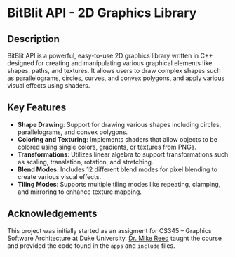 # BitBlit API - 2D Graphics Library

## Description
BitBlit API is a powerful, easy-to-use 2D graphics library written in C++ designed for creating and manipulating various graphical elements like shapes, paths, and textures. It allows users to draw complex shapes such as parallelograms, circles, curves, and convex polygons, and apply various visual effects using shaders.

## Key Features
- **Shape Drawing**: Support for drawing various shapes including circles, parallelograms, and convex polygons.
- **Coloring and Texturing**: Implements shaders that allow objects to be colored using single colors, gradients, or textures from PNGs.
- **Transformations**: Utilizes linear algebra to support transformations such as scaling, translation, rotation, and stretching.
- **Blend Modes**: Includes 12 different blend modes for pixel blending to create various visual effects.
- **Tiling Modes**: Supports multiple tiling modes like repeating, clamping, and mirroring to enhance texture mapping.

## Acknowledgements
This project was initially started as an assigment for CS345 – Graphics Software Architecture at Duke University. [Dr. Mike Reed](https://cs.unc.edu/person/mike-reed/) taught the course and provided the code found in the `apps` and `include` files. 

<!-- ## Getting Started

### Prerequisites
Ensure you have a C++ compiler that supports C++11 or later. This library is built and tested primarily on GCC and Clang.

### Installation
Clone the repository and build the project using CMake:

```bash
git clone https://github.com/yourusername/GraphicsAPI.git
cd GraphicsAPI
mkdir build
cd build
cmake ..
make -->
